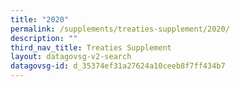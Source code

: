 ```yaml
---
title: "2020"
permalink: /supplements/treaties-supplement/2020/
description: ""
third_nav_title: Treaties Supplement
layout: datagovsg-v2-search
datagovsg-id: d_35374ef31a27624a10ceeb8f7ff434b7
---
```


